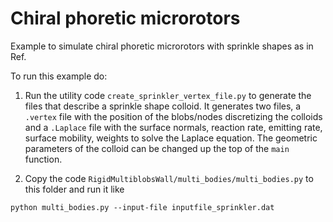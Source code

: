 # Chiral phoretic microrotors
Example to simulate chiral phoretic microrotors with sprinkle shapes as in Ref.

To run this example do:

1. Run the utility code `create_sprinkler_vertex_file.py` to generate the files that describe a sprinkle shape colloid.
It generates two files, a `.vertex` file with the position of the blobs/nodes discretizing the colloids and
a `.Laplace` file with the surface normals, reaction rate, emitting rate, surface mobility, weights to solve the Laplace equation.
The geometric parameters of the colloid can be changed up the top of the `main` function.

2. Copy the code `RigidMultiblobsWall/multi_bodies/multi_bodies.py` to this folder and run it like

```
python multi_bodies.py --input-file inputfile_sprinkler.dat
```


